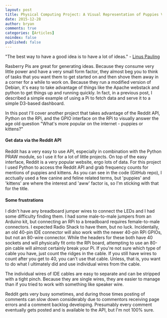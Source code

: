 ```yaml
---
layout: post
title: Physical Computing Project: A Visual Representation of Puppies VS Kittens on Reddit
date: 2015-12-28 
author: bryan
comments: true
categories: [Articles]
noindex: false
published: false
---
```


"The best way to have a good idea is to have a lot of ideas." - [Linus Pauling](https://en.wikipedia.org/wiki/Linus_Pauling)

Rasberry Pis are great for generating ideas. Because they consume very little power and have a very small form factor, they almost beg you to think of tasks that you want them to get started on and then shove them away in a corner for a while to work on. Because they run a modified version of Debian, it's easy to take advantage of things like the Apache webstack and python to get things up and running quickly. In fact, in a previous post, I described a simple example of using a Pi to fetch data and serve it to a simple D3-based dashboard.

In this post I'll cover another project that takes advantage of the Reddit API, Python on the RPi, and the GPIO interface on the RPi to visually answer the age old question "What's more popular on the internet - puppies or kittens?"

#### Get data via the Reddit API

Reddit has a very easy to use API, especially in combination with the Python PRAW module, so I use it for a lot of little projects. On top of the easy interface, Reddit is a very popular website, ergo lots of data. For this project I used Python to access the Reddit API and grab frequency counts for mentions of puppies and kittens. As you can see in the code (GitHub repo), I acctually used a few canine and feline related terms, but 'puppies' and 'kittens' are where the interest and 'aww' factor is, so I'm sticking with that for the title.

#### Some frustrations

I didn't have any breadboard jumper wires to connect the LEDs and I had some difficulty finding them. I had some male-to-male jumpers from an Arduino kit, but connecting an RPi to a breadboard requires female-to-male connectors. I expected Radio Shack to have them, but no luck. Incidentally, an old 40-pin IDE connector will also work with the newer 40-pin RPi GPIOs, but not an 80-wire connector. While the headers for these both have 40 sockets and will physically fit onto the RPi board, attempting to use an 80-pin cable will almost certainly break your Pi. If you're not sure which type of cable you have, just count the ridges in the cable. If you still have wires to count after you get to 40, you can't use that cable. Unless, that is, you want to do what I ultimately did and use individual wires from the cable. 

The individual wires of IDE cables are easy to separate and can be stripped with a tight pinch. Because they are single wires, they are easier to manage than if you tried to work with something like speaker wire. 

Reddit gets very busy sometimes, and during those times posting of comments can slow down considerably due to commentors receiving page errors and a comment backlog developing. Presumably every comment eventually gets posted and is available to the API, but I'm not 100% sure. 



